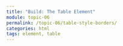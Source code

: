 ```yaml
---
title: "Build: The Table Element"
module: topic-06
permalink: /topic-06/table-style-borders/
categories: html
tags: element, table
---
```


<div class="divider-heading"></div>
